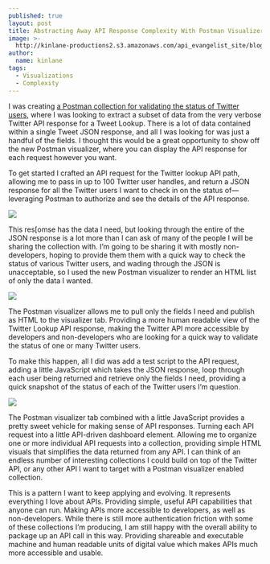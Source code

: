 ```yaml
---
published: true
layout: post
title: Abstracting Away API Response Complexity With Postman Visualizer
image: >-
  http://kinlane-productions2.s3.amazonaws.com/api_evangelist_site/blog/test_script.png
author:
  name: kinlane
tags:
  - Visualizations
  - Complexity
---
```

I was creating [a Postman collection for validating the status of Twitter users](http://apievangelist.com/2019/12/09/validating-twitter-users-using-the-twitter-api-without-writing-code/), where I was looking to extract a subset of data from the very verbose Twitter API response for a Tweet Lookup. There is a lot of data contained within a single Tweet JSON response, and all I was looking for was just a handful of the fields. I thought this would be a great opportunity to show off the new Postman visualizer, where you can display the API response for each request however you want.

To get started I crafted an API request for the Twitter lookup API path, allowing me to pass in up to 100 Twitter user handles, and return a JSON response for all the Twitter users I want to check in on the status of—leveraging Postman to authorize and see the details of the API response.

![](https://kinlane-productions2.s3.amazonaws.com/postman-stories/abstracting-away-response-complexity/see-response.png)

This res\[omse has the data I need, but looking through the entire of the JSON response is a lot more than I can ask of many of the people I will be sharing the collection with. I’m going to be sharing it with mostly non-developers, hoping to provide them them with a quick way to check the status of various Twitter users, and wading through the JSON is unacceptable, so I used the new Postman visualizer to render an HTML list of only the data I wanted.

![](https://kinlane-productions2.s3.amazonaws.com/postman-stories/abstracting-away-response-complexity/see-visual-response.png)

The Postman visualizer allows me to pull only the fields I need and publish as HTML to the visualizer tab. Providing a more human readable view of the Twitter Lookup API response, making the Twitter API more accessible by developers and non-developers who are looking for a quick way to validate the status of one or many Twitter users.

To make this happen, all I did was add a test script to the API request, adding a little JavaScript which takes the JSON response, loop through each user being returned and retrieve only the fields I need, providing a quick snapshot of the status of each of the Twitter users I’m question.

![](https://kinlane-productions2.s3.amazonaws.com/postman-stories/abstracting-away-response-complexity/test-script.png)

The Postman visualizer tab combined with a little JavaScript provides a pretty sweet vehicle for making sense of API responses. Turning each API request into a little API-driven dashboard element. Allowing me to organize one or more individual API requests into a collection, providing simple HTML visuals that simplifies the data returned from any API. I can think of an endless number of interesting collections I could build on top of the Twitter API, or any other API I want to target with a Postman visualizer enabled collection.

This is a pattern I want to keep applying and evolving. It represents everything I love about APIs. Providing simple, useful API capabilities that anyone can run. Making APIs more accessible to developers, as well as non-developers. While there is still more authentication friction with some of these collections I’m producing, I am still happy with the overall ability to package up an API call in this way. Providing shareable and executable machine and human readable units of digital value which makes APIs much more accessible and usable.